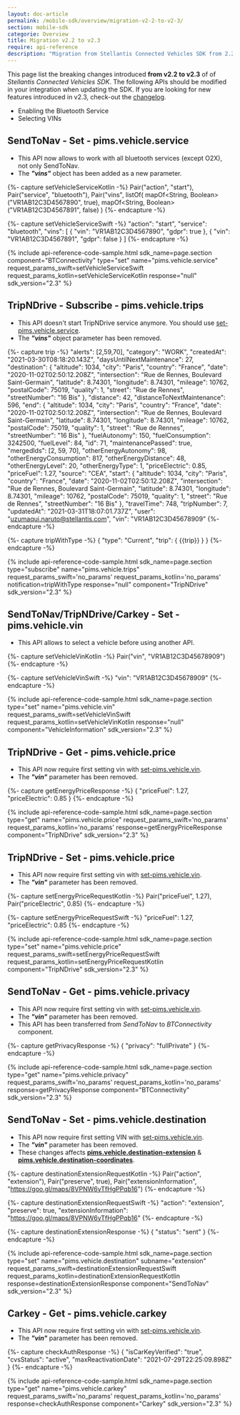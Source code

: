 ```yaml
---
layout: doc-article
permalink: /mobile-sdk/overview/migration-v2-2-to-v2-3/
section: mobile-sdk
categorie: Overview
title: Migration v2.2 to v2.3
require: api-reference
description: "Migration from Stellantis Connected Vehicles SDK from 2.2 to 2.3."
---
```


This page list the breaking changes introduced **from v2.2 to v2.3** of of *Stellantis Connected Vehicles SDK*. The following APIs should be modified in your integration when updating the SDK. If you are looking for new features introduced in v2.3, check-out the [changelog]({{site.baseurl}}/mobile-sdk/references/changelog/#v23).

- Enabling the Bluetooth Service
- Selecting VINs

## SendToNav - Set - pims.vehicle.service

- This API now allows to work with all bluetooth services (except O2X), not only SendToNav.
- The ***"vins"*** object has been added as a new parameter.

{%- capture setVehicleServiceKotlin -%}
  Pair("action", "start"),
  Pair("service", "bluetooth"),
  Pair("vins", listOf(
    mapOf<String, Boolean>("VR1AB12C3D4567890", true),
    mapOf<String, Boolean>("VR1AB12C3D4567891", false)
  )
{%- endcapture -%}

{%- capture setVehicleServiceSwift -%}
  "action": "start",
  "service": "bluetooth",
  "vins": [
    {
      "vin": "VR1AB12C3D4567890",
      "gdpr": true
    },
    {
      "vin": "VR1AB12C3D4567891",
      "gdpr": false
    }
  ]
{%- endcapture -%}

{% include api-reference-code-sample.html
  sdk_name=page.section
  component="BTConnectivity"
  type="set"
  name="pims.vehicle.service"
  request_params_swift=setVehicleServiceSwift
  request_params_kotlin=setVehicleServiceKotlin
  response="null"
  sdk_version="2.3"
%}

## TripNDrive - Subscribe - pims.vehicle.trips

- This API doesn't start TripNDrive service anymore. You should use [set-pims.vehicle.service](#sendtonav---set---pimsvehicleservice).
- The ***"vins"*** object parameter has been removed.

{%- capture trip -%}
      "alerts": [2,59,70], "category": "WORK", 
      "createdAt": "2021-03-30T08:18:20.143Z", "daysUntilNextMaintenance": 27,
      "destination": { "altitude": 1034, "city": "Paris", "country": "France", 
        "date": "2020-11-02T02:50:12.208Z", "intersection": "Rue de Rennes, Boulevard Saint-Germain", 
        "latitude": 8.74301, "longitude": 8.74301, "mileage": 10762, 
        "postalCode": 75019, "quality": 1, "street": "Rue de Rennes", "streetNumber": "16 Bis" },
      "distance": 42, "distanceToNextMaintenance": 596,
      "end": { "altitude": 1034, "city": "Paris", "country": "France", 
        "date": "2020-11-02T02:50:12.208Z", "intersection": "Rue de Rennes, Boulevard Saint-Germain", 
        "latitude": 8.74301, "longitude": 8.74301, "mileage": 10762, 
        "postalCode": 75019, "quality": 1, "street": "Rue de Rennes", "streetNumber": "16 Bis" },
      "fuelAutonomy": 150, "fuelConsumption": 3242500, "fuelLevel": 84,
      "id": 71, "maintenancePassed": true, "mergedIds": [2, 59, 70], "otherEnergyAutonomy": 98, 
      "otherEnergyConsumption": 817, "otherEnergyDistance": 48, "otherEnergyLevel": 20,
      "otherEnergyType": 1, "priceElectric": 0.85, "priceFuel": 1.27, "source": "CEA",
      "start": { "altitude": 1034, "city": "Paris", "country": "France", 
        "date": "2020-11-02T02:50:12.208Z", "intersection": "Rue de Rennes, Boulevard Saint-Germain", 
        "latitude": 8.74301, "longitude": 8.74301, "mileage": 10762, 
        "postalCode": 75019, "quality": 1, "street": "Rue de Rennes", "streetNumber": "16 Bis" },
      "travelTime": 748, "tripNumber": 7, "updatedAt": "2021-03-31T18:07:01.737Z", 
      "user": "uzumaqui.naruto@stellantis.com", "vin": "VR1AB12C3D45678909"
{%- endcapture -%}

{%- capture tripWithType -%}
{
    "type": "Current",
    "trip": {
        {{trip}}
    }
  }
{%- endcapture -%}

{% include api-reference-code-sample.html
  sdk_name=page.section
  type="subscribe"
  name="pims.vehicle.trips"
  request_params_swift='no_params'
  request_params_kotlin='no_params'
  notification=tripWithType
  response="null"
  component="TripNDrive"
  sdk_version="2.3"
%}

## SendToNav/TripNDrive/Carkey - Set - pims.vehicle.vin

- This API allows to select a vehicle before using another API.

{%- capture setVehicleVinKotlin -%}
  Pair("vin", "VR1AB12C3D45678909")
{%- endcapture -%}

{%- capture setVehicleVinSwift -%}
  "vin": "VR1AB12C3D45678909"
{%- endcapture -%}

{% include api-reference-code-sample.html
  sdk_name=page.section
  type="set"
  name="pims.vehicle.vin"
  request_params_swift=setVehicleVinSwift
  request_params_kotlin=setVehicleVinKotlin
  response="null"
  component="VehicleInformation"
  sdk_version="2.3"
%}

## TripNDrive - Get - pims.vehicle.price

- This API now require first setting vin with [set-pims.vehicle.vin](#sendtonavtripndrivecarkey---set---pimsvehiclevin).
- The ***"vin"*** parameter has been removed.

{%- capture getEnergyPriceResponse -%}
{ 
    "priceFuel": 1.27,
    "priceElectric": 0.85
  }
{%- endcapture -%}

{% include api-reference-code-sample.html
  sdk_name=page.section
  type="get"
  name="pims.vehicle.price"
  request_params_swift='no_params'
  request_params_kotlin='no_params'
  response=getEnergyPriceResponse
  component="TripNDrive"
  sdk_version="2.3"
%}

## TripNDrive - Set - pims.vehicle.price

- This API now require first setting vin with [set-pims.vehicle.vin](#sendtonavtripndrivecarkey---set---pimsvehiclevin).
- The ***"vin"*** parameter has been removed.

{%- capture setEnergyPriceRequestKotlin -%}
  Pair("priceFuel", 1.27),
  Pair("priceElectric", 0.85)
{%- endcapture -%}

{%- capture setEnergyPriceRequestSwift -%}
  "priceFuel": 1.27,
  "priceElectric": 0.85
{%- endcapture -%}


{% include api-reference-code-sample.html
  sdk_name=page.section
  type="set"
  name="pims.vehicle.price"
  request_params_swift=setEnergyPriceRequestSwift
  request_params_kotlin=setEnergyPriceRequestKotlin
  component="TripNDrive"
  sdk_version="2.3"
%}

## SendToNav - Get - pims.vehicle.privacy

- This API now require first setting vin with [set-pims.vehicle.vin](#sendtonavtripndrivecarkey---set---pimsvehiclevin).
- The ***"vin"*** parameter has been removed.
- This API has been transferred from *SendToNav* to *BTConnectivity* component.

{%- capture getPrivacyResponse -%}
{ 
    "privacy": "fullPrivate"
  }
{%- endcapture -%}

{% include api-reference-code-sample.html
  sdk_name=page.section
  type="get"
  name="pims.vehicle.privacy"
  request_params_swift='no_params'
  request_params_kotlin='no_params'
  response=getPrivacyResponse
  component="BTConnectivity"
  sdk_version="2.3"
%}

## SendToNav - Set - pims.vehicle.destination

- This API now require first setting VIN with [set-pims.vehicle.vin](#sendtonavtripndrivecarkey---set---pimsvehiclevin).
- The ***"vin"*** parameter has been removed.
- These changes affects **[pims.vehicle.destination-extension]({{site.baseurl}}/mobile-sdk/references/v2-3/sendtonav-set-pims-vehicle-destination-extension/#article)** & **[pims.vehicle.destination-coordinates]({{site.baseurl}}/mobile-sdk/references/v2-3/sendtonav-set-pims-vehicle-destination-coordinate/#article)**.

{%- capture destinationExtensionRequestKotlin -%}
  Pair("action", "extension"),
  Pair("preserve", true),
  Pair("extensionInformation", "https://goo.gl/maps/8VPNW6yTfHgPPqb16")
{%- endcapture -%}

{%- capture destinationExtensionRequestSwift -%}
  "action": "extension",
  "preserve": true,
  "extensionInformation": "https://goo.gl/maps/8VPNW6yTfHgPPqb16"
{%- endcapture -%}

{%- capture destinationExtensionResponse -%}
{
    "status": "sent"
  }
{%- endcapture -%}

{% include api-reference-code-sample.html
  sdk_name=page.section
  type="set"
  name="pims.vehicle.destination"
  subname="extension"
  request_params_swift=destinationExtensionRequestSwift
  request_params_kotlin=destinationExtensionRequestKotlin
  response=destinationExtensionResponse
  component="SendToNav"
  sdk_version="2.3"
%}

## Carkey - Get - pims.vehicle.carkey

- This API now require first setting vin with [set-pims.vehicle.vin](#sendtonavtripndrivecarkey---set---pimsvehiclevin).
- The ***"vin"*** parameter has been removed.

{%- capture checkAuthResponse -%}
{ 
    "isCarKeyVerified": "true",
    "cvsStatus": "active",
    "maxReactivationDate": "2021-07-29T22:25:09.898Z"
  } 
{%- endcapture -%}

{% include api-reference-code-sample.html
  sdk_name=page.section
  type="get"
  name="pims.vehicle.carkey"
  request_params_swift='no_params'
  request_params_kotlin='no_params'
  response=checkAuthResponse
  component="Carkey"
  sdk_version="2.3"
%}